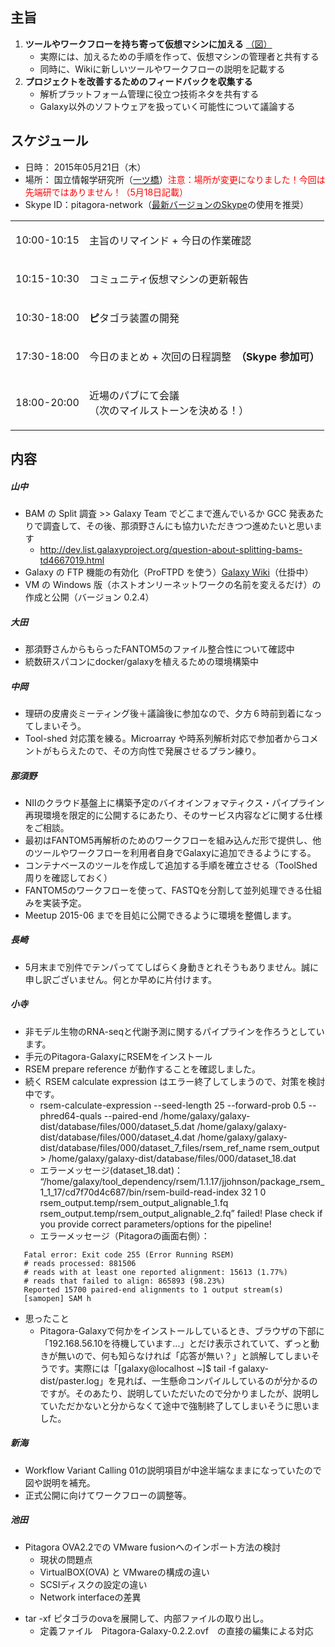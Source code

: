 主旨
----

1.  **ツールやワークフローを持ち寄って仮想マシンに加える** [（図）](http://www.pitagora-galaxy.org/_/rsrc/1416890873801/about/about_overview.png)
    -   実際には、加えるための手順を作って、仮想マシンの管理者と共有する
    -   同時に、Wikiに新しいツールやワークフローの説明を記載する
2.  **プロジェクトを改善するためのフィードバックを収集する**
    -   解析プラットフォーム管理に役立つ技術ネタを共有する
    -   Galaxy以外のソフトウェアを扱っていく可能性について議論する

スケジュール
------------

-   日時： 2015年05月21日（木）
-   場所： 国立情報学研究所（[一ツ橋](http://www.nii.ac.jp/about/access/)）<font style="color: red">注意：場所が変更になりました！今回は先端研ではありません！（5月18日記載）</font>
-   Skype ID：pitagora-network（[最新バージョンのSkype](http://www.skype.com/ja/)の使用を推奨）

<table>
<tbody>
<tr class="odd">
<td><p>10:00-10:15</p></td>
<td><p>主旨のリマインド + 今日の作業確認</p></td>
</tr>
<tr class="even">
<td><p>10:15-10:30</p></td>
<td><p>コミュニティ仮想マシンの更新報告</p></td>
</tr>
<tr class="odd">
<td><p>10:30-18:00</p></td>
<td><p><strong>ピ</strong>タゴラ装置の開発</p></td>
</tr>
<tr class="even">
<td><p>17:30-18:00</p></td>
<td><p>今日のまとめ + 次回の日程調整　<strong>（Skype 参加可）</strong></p></td>
</tr>
<tr class="odd">
<td><p>18:00-20:00</p></td>
<td><p>近場のパブにて会議<br />
（次のマイルストーンを決める！）</p></td>
</tr>
</tbody>
</table>

内容
----

##### 山中

-   BAM の Split 調査 &gt;&gt; Galaxy Team でどこまで進んでいるか GCC 発表あたりで調査して、その後、那須野さんにも協力いただきつつ進めたいと思います
    -   <http://dev.list.galaxyproject.org/question-about-splitting-bams-td4667019.html>
-   Galaxy の FTP 機能の有効化（ProFTPD を使う）[Galaxy Wiki](https://wiki.galaxyproject.org/Admin/Config/UploadviaFTP?action=show&redirect=Admin%2FConfig%2FUpload+via+FTP)（仕掛中）
-   VM の Windows 版（ホストオンリーネットワークの名前を変えるだけ）の作成と公開（バージョン 0.2.4）

##### 大田

-   那須野さんからもらったFANTOM5のファイル整合性について確認中
-   統数研スパコンにdocker/galaxyを植えるための環境構築中

##### 中岡

-   理研の皮膚炎ミーティング後＋議論後に参加なので、夕方６時前到着になってしまいそう。
-   Tool-shed 対応策を練る。Microarray や時系列解析対応で参加者からコメントがもらえたので、その方向性で発展させるプラン練り。

##### 那須野

-   NIIのクラウド基盤上に構築予定のバイオインフォマティクス・パイプライン再現環境を限定的に公開するにあたり、そのサービス内容などに関する仕様をご相談。
-   最初はFANTOM5再解析のためのワークフローを組み込んだ形で提供し、他のツールやワークフローを利用者自身でGalaxyに追加できるようにする。
-   コンテナベースのツールを作成して追加する手順を確立させる（ToolShed周りを確認しておく）
-   FANTOM5のワークフローを使って、FASTQを分割して並列処理できる仕組みを実装予定。
-   Meetup 2015-06 までを目処に公開できるように環境を整備します。

##### 長崎

-   5月末まで別件でテンパっててしばらく身動きとれそうもありません。誠に申し訳ございません。何とか早めに片付けます。

##### 小寺

-   非モデル生物のRNA-seqと代謝予測に関するパイプラインを作ろうとしています。
-   手元のPitagora-GalaxyにRSEMをインストール
-   RSEM prepare reference が動作することを確認しました。
-   続く RSEM calculate expression はエラー終了してしまうので、対策を検討中です。
    -   rsem-calculate-expression --seed-length 25 --forward-prob 0.5 --phred64-quals --paired-end /home/galaxy/galaxy-dist/database/files/000/dataset_5.dat /home/galaxy/galaxy-dist/database/files/000/dataset_4.dat /home/galaxy/galaxy-dist/database/files/000/dataset_7_files/rsem_ref_name rsem_output &gt; /home/galaxy/galaxy-dist/database/files/000/dataset_18.dat
    -   エラーメッセージ(dataset_18.dat)： “/home/galaxy/tool_dependency/rsem/1.1.17/jjohnson/package_rsem_1_1_17/cd7f70d4c687/bin/rsem-build-read-index 32 1 0 rsem_output.temp/rsem_output_alignable_1.fq rsem_output.temp/rsem_output_alignable_2.fq” failed! Plase check if you provide correct parameters/options for the pipeline!
    -   エラーメッセージ（Pitagoraの画面右側）：

`   Fatal error: Exit code 255 (Error Running RSEM)`
`   # reads processed: 881506`
`   # reads with at least one reported alignment: 15613 (1.77%)`
`   # reads that failed to align: 865893 (98.23%)`
`   Reported 15700 paired-end alignments to 1 output stream(s)`
`   [samopen] SAM h`

-   思ったこと
    -   Pitagora-Galaxyで何かをインストールしているとき、ブラウザの下部に「192.168.56.10を待機しています...」とだけ表示されていて、ずっと動きが無いので、何も知らなければ「応答が無い？」と誤解してしまいそうです。実際には「\[galaxy@localhost ~\]$ tail -f galaxy-dist/paster.log」を見れば、一生懸命コンパイルしているのが分かるのですが。そのあたり、説明していただいたので分かりましたが、説明していただかないと分からなくて途中で強制終了してしまいそうに思いました。

##### 新海

-   Workflow Variant Calling 01の説明項目が中途半端なままになっていたので図や説明を補充。
-   正式公開に向けてワークフローの調整等。

##### 池田

-   Pitagora OVA2.2での VMware fusionへのインポート方法の検討
    -   現状の問題点
    -   VirtualBOX(OVA) と VMwareの構成の違い
    -   SCSIディスクの設定の違い
    -   Network interfaceの差異

<!-- -->

-   tar -xf ピタゴラのovaを展開して、内部ファイルの取り出し。
    -   定義ファイル　Pitagora-Galaxy-0.2.2.ovf　の直接の編集による対応
